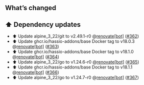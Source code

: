 ## What’s changed

## ⬆️ Dependency updates

- ⬆️ Update alpine_3_22/git to v2.49.1-r0 @[renovate[bot]](https://github.com/apps/renovate) ([#362](https://github.com/hassio-addons/addon-wireguard/pull/362))
- ⬆️ Update ghcr.io/hassio-addons/base Docker tag to v18.0.3 @[renovate[bot]](https://github.com/apps/renovate) ([#363](https://github.com/hassio-addons/addon-wireguard/pull/363))
- ⬆️ Update ghcr.io/hassio-addons/base Docker tag to v18.1.0 @[renovate[bot]](https://github.com/apps/renovate) ([#364](https://github.com/hassio-addons/addon-wireguard/pull/364))
- ⬆️ Update alpine_3_22/go to v1.24.6-r0 @[renovate[bot]](https://github.com/apps/renovate) ([#365](https://github.com/hassio-addons/addon-wireguard/pull/365))
- ⬆️ Update ghcr.io/hassio-addons/base Docker tag to v18.1.1 @[renovate[bot]](https://github.com/apps/renovate) ([#366](https://github.com/hassio-addons/addon-wireguard/pull/366))
- ⬆️ Update alpine_3_22/go to v1.24.7-r0 @[renovate[bot]](https://github.com/apps/renovate) ([#367](https://github.com/hassio-addons/addon-wireguard/pull/367))

